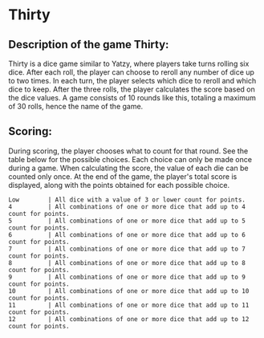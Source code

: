 # Thirty

## Description of the game Thirty:
Thirty is a dice game similar to Yatzy, where players take turns rolling six dice. After each roll, the player can choose to reroll any number of dice up to two times. In each turn, the player selects which dice to reroll and which dice to keep. After the three rolls, the player calculates the score based on the dice values. A game consists of 10 rounds like this, totaling a maximum of 30 rolls, hence the name of the game.

## Scoring:
During scoring, the player chooses what to count for that round. See the table below for the possible choices. Each choice can only be made once during a game. When calculating the score, the value of each die can be counted only once. At the end of the game, the player's total score is displayed, along with the points obtained for each possible choice.

```
Low        | All dice with a value of 3 or lower count for points.
4          | All combinations of one or more dice that add up to 4 count for points.
5          | All combinations of one or more dice that add up to 5 count for points.
6          | All combinations of one or more dice that add up to 6 count for points.
7          | All combinations of one or more dice that add up to 7 count for points.
8          | All combinations of one or more dice that add up to 8 count for points.
9          | All combinations of one or more dice that add up to 9 count for points.
10         | All combinations of one or more dice that add up to 10 count for points.
11         | All combinations of one or more dice that add up to 11 count for points.
12         | All combinations of one or more dice that add up to 12 count for points.
```
